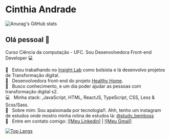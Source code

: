 
# Cinthia Andrade

![Anurag's GitHub stats](https://github-readme-stats.vercel.app/api?username=cinthia3301andrad&count_private=true&theme=synthwave)

## Olá pessoal 👋
Curso Ciência da computação - UFC.
Sou Desenvolvedora Front-end Developer :computer:

 :rocket:  &nbsp; Estou trabalhando no [Insight Lab](https://insightlab.ufc.br/) como bolsista e lá desenvolvo projetos de Transformação digital. <br/>
  :rocket:  &nbsp; Desenvolvedora front-end do projeto [Healthy Home](https://healthyhome.com.br).
 <br/> :purple_heart: &nbsp; Busco conhecimento, e um dia poder ajudar as pessoas com transformação digital s2.
 <br/> :computer: &nbsp; Minha stack: ,JavaScript, HTML, ReactJS, TypeScript, CSS, Less & Scss/Sass.
 <br/> 💬  &nbsp; Sobre mim: Sou apaixonada por tecnologia!!. Ahh, tenho um instagram de estudos onde mostro minha rotina de estudos lá: [@study_bemboss](https://www.instagram.com/study_bemboss/)
 <br/> :email: &nbsp; Entre em contato comigo: [![Meu Linkedin]](https://www.linkedin.com/in/cinthia-andrade-866a501aa/) 
| 
[![Meu Gmail]](mailto:cinthiaadm15@gmail.com)

[![Top Langs](https://github-readme-stats.vercel.app/api/top-langs/?username=cinthia3301andrad)](https://github.com/anuraghazra/github-readme-stats)
